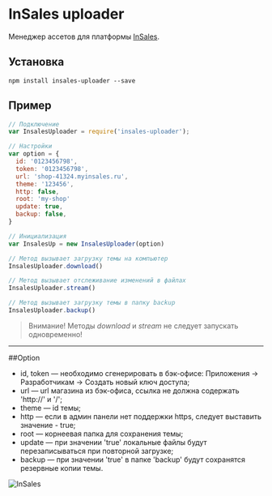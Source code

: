 # InSales uploader
Менеджер ассетов для платформы [InSales](http://www.insales.ru/).

## Установка

```
npm install insales-uploader --save
```

## Пример

```javascript
// Подключение
var InsalesUploader = require('insales-uploader');

// Настройки
var option = {
  id: '0123456798',
  token: '0123456798',
  url: 'shop-41324.myinsales.ru',
  theme: '123456',
  http: false,
  root: 'my-shop'
  update: true,
  backup: false,
}

// Инициализация
var InsalesUp = new InsalesUploader(option)

// Метод вызывает загрузку темы на компьютер
InsalesUploader.download()

// Метод вызывает отслеживание изменений в файлах
InsalesUploader.stream()

// Метод вызывает загрузку темы в папку backup
InsalesUploader.backup()

```

> Внимание! Методы *download* и *stream* не следует запускать одновременно!

---

##Option
* id, token — необходимо сгенерировать в бэк-офисе: Приложения -> Разработчикам -> Создать новый ключ доступа;
* url — url магазина из бэк-офиса, ссылка не должна содержать 'http://' и '/';
* theme — id темы;
* http — если в админ панели нет поддержки https, следует выставить значение - true;
* root — корнеевая папка для сохранения темы;
* update — при значении 'true' локальные файлы будут перезаписываться при повторной загрузке;
* backup — при значении 'true' в папке 'backup' будут сохранятся резервные копии темы.


![InSales](https://cdn.rawgit.com/brainmurder/insales-uploader/master/insales.png)

